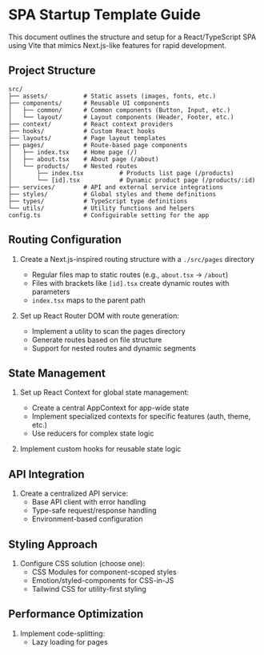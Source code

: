 # SPA Startup Template Guide

This document outlines the structure and setup for a React/TypeScript SPA using Vite that mimics Next.js-like features for rapid development.

## Project Structure

```
src/
├── assets/          # Static assets (images, fonts, etc.)
├── components/      # Reusable UI components
│   ├── common/      # Common components (Button, Input, etc.)
│   └── layout/      # Layout components (Header, Footer, etc.)
├── context/         # React context providers
├── hooks/           # Custom React hooks
├── layouts/         # Page layout templates
├── pages/           # Route-based page components
│   ├── index.tsx    # Home page (/)
│   ├── about.tsx    # About page (/about)
│   └── products/    # Nested routes
│       ├── index.tsx          # Products list page (/products)
│       └── [id].tsx           # Dynamic product page (/products/:id)
├── services/        # API and external service integrations
├── styles/          # Global styles and theme definitions
├── types/           # TypeScript type definitions
└── utils/           # Utility functions and helpers
config.ts            # Configuirable setting for the app
```

## Routing Configuration

1. Create a Next.js-inspired routing structure with a `./src/pages` directory
   - Regular files map to static routes (e.g., `about.tsx` → `/about`)
   - Files with brackets like `[id].tsx` create dynamic routes with parameters
   - `index.tsx` maps to the parent path

2. Set up React Router DOM with route generation:
   - Implement a utility to scan the pages directory
   - Generate routes based on file structure
   - Support for nested routes and dynamic segments

## State Management

1. Set up React Context for global state management:
   - Create a central AppContext for app-wide state
   - Implement specialized contexts for specific features (auth, theme, etc.)
   - Use reducers for complex state logic

2. Implement custom hooks for reusable state logic

## API Integration

1. Create a centralized API service:
   - Base API client with error handling
   - Type-safe request/response handling
   - Environment-based configuration

## Styling Approach

1. Configure CSS solution (choose one):
   - CSS Modules for component-scoped styles
   - Emotion/styled-components for CSS-in-JS
   - Tailwind CSS for utility-first styling

## Performance Optimization

1. Implement code-splitting:
   - Lazy loading for pages
   
